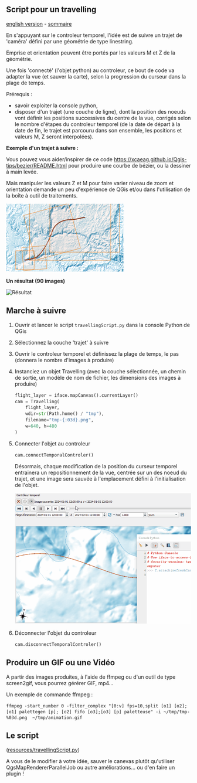 ## Script pour un travelling

[english version](README.md) - [sommaire](../LISEZMOI.md)

En s'appuyant sur le controleur temporel, l'idée est de suivre un trajet de 'caméra' défini par une géométrie de type linestring. 

Emprise et orientation peuvent être portés par les valeurs M et Z de la géométrie.

Une fois 'connecté' (l'objet python) au controleur, ce bout de code va adapter la vue (et sauver la carte), selon la progression du curseur dans la plage de temps.

Prérequis :
- savoir exploiter la console python, 
- disposer d'un trajet (une couche de ligne), dont la position des noeuds vont définir les positions successives du centre de la vue, corrigés selon le nombre d'étapes du controleur temporel (de la date de départ à la date de fin, le trajet est parcouru dans son ensemble, les positions et valeurs M, Z seront interpolées).

**Exemple d'un trajet à suivre :**

Vous pouvez vous aider/inspirer de ce code https://xcaeag.github.io/Qgis-tips/bezier/README.html pour produire une courbe de bézier, ou la dessiner à main levée.

Mais manipuler les valeurs Z et M pour faire varier niveau de zoom et orientation demande un peu d'expérience de QGis et/ou dans l'utilisation de la boîte à outil de traitements.

![Trajet](image2.png)

**Un résultat (90 images)**

![Résultat](millau.gif)

## Marche à suivre

1. Ouvrir et lancer le script `travellingScript.py` dans la console Python de QGis
2. Sélectionnez la couche 'trajet' à suivre
3. Ouvrir le controleur temporel et définissez la plage de temps, le pas (donnera le nombre d'images à produire)
4. Instanciez un objet Travelling (avec la couche sélectionnée, un chemin de sortie, un modèle de nom de fichier, les dimensions des images à produire)
    ```python
    flight_layer = iface.mapCanvas().currentLayer()
    cam = Travelling(
        flight_layer, 
        wdir=str(Path.home() / "tmp"), 
        filename="tmp-{:03d}.png", 
        w=640, h=480
    )
    ```
5. Connecter l'objet au controleur

    ```python
    cam.connectTemporalControler()
    ```

    Désormais, chaque modification de la position du curseur temporel entrainera un repositionnement de la vue, centrée sur un des noeud du trajet, et une image sera sauvée à l'emplacement défini à l'initialisation de l'objet.

    ![Controleur](temporal-controler.gif)

6. Déconnecter l'objet du controleur

    ```python
    cam.disconnectTemporalControler()
    ```

## Produire un GIF ou une Vidéo

A partir des images produites, à l'aide de ffmpeg ou d'un outil de type screen2gif, vous pourrez gérérer GIF, mp4... 

Un exemple de commande ffmpeg : 

```shell
ffmpeg -start_number 0 -filter_complex "[0:v] fps=10,split [o1] [o2];[o1] palettegen [p]; [o2] fifo [o3];[o3] [p] paletteuse" -i ~/tmp/tmp-%03d.png  ~/tmp/animation.gif
```

## Le script

([resources/travellingScript.py](resources/travellingScript.py))

A vous de le modifier à votre idée, sauver le canevas plutôt qu'utiliser QgsMapRendererParallelJob ou autre améliorations... ou d'en faire un plugin !

